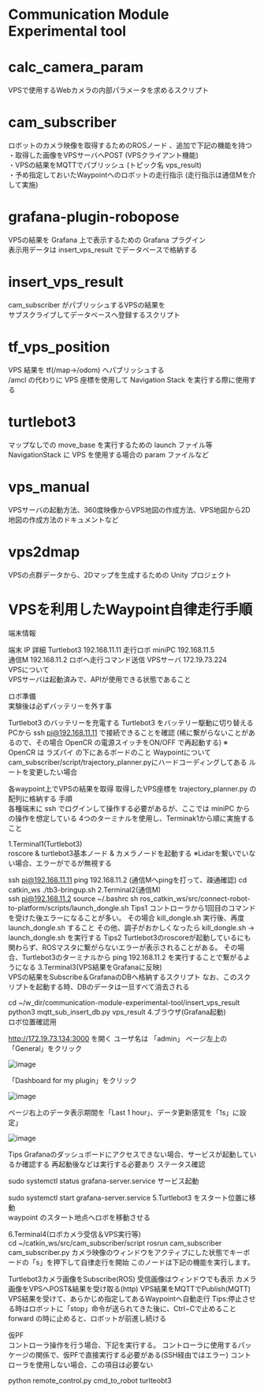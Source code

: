 # Communication Module Experimental tool

# calc_camera_param
VPSで使用するWebカメラの内部パラメータを求めるスクリプト

# cam_subscriber
ロボットのカメラ映像を取得するためのROSノード  、追加で下記の機能を持つ  
・取得した画像をVPSサーバへPOST (VPSクライアント機能)  
・VPSの結果をMQTTでパブリッシュ  (トピック名 vps_result)  
・予め指定しておいたWaypointへのロボットの走行指示 (走行指示は通信Mを介して実施)

# grafana-plugin-robopose
VPSの結果を Grafana 上で表示するための Grafana プラグイン  
表示用データは insert_vps_result でデータベースで格納する

# insert_vps_result
cam_subscriber がパブリッシュするVPSの結果を  
サブスクライブしてデータベースへ登録するスクリプト

# tf_vps_position
VPS 結果を tf(/map->/odom) へパブリッシュする  
/amcl の代わりに VPS 座標を使用して Navigation Stack を実行する際に使用する 

# turtlebot3
マップなしでの move_base を実行するための launch ファイル等  
NavigationStack に VPS を使用する場合の param ファイルなど

# vps_manual
VPSサーバの起動方法、360度映像からVPS地図の作成方法、VPS地図から2D地図の作成方法のドキュメントなど

# vps2dmap
VPSの点群データから、2Dマップを生成するための Unity プロジェクト

# VPSを利用したWaypoint自律走行手順
端末情報  

端末	IP	詳細
Turtlebot3	192.168.11.11	走行ロボ
miniPC	192.168.11.5	
通信M	192.168.11.2	ロボへ走行コマンド送信
VPSサーバ	172.19.73.224	
VPSについて  
VPSサーバは起動済みで、APIが使用できる状態であること

ロボ準備  
実験後は必ずバッテリーを外す事

Turtlebot3 のバッテリーを充電する
Turtlebot3 をバッテリー駆動に切り替える
PCから ssh pi@192.168.11.11 で接続できることを確認
(稀に繋がらないことがあるので、その場合 OpenCR の電源スイッチをON/OFF で再起動する)
※ OpenCR は ラズパイ の下にあるボードのこと
Waypointについて  
cam_subscriber/script/trajectory_planner.pyにハードコーディングしてある
ルートを変更したい場合

各waypoint上でVPSの結果を取得
取得したVPS座標を trajectory_planner.py の配列に格納する
手順  
各種端末に ssh でログインして操作する必要があるが、ここでは miniPC からの操作を想定している
4つのターミナルを使用し、Terminak1から順に実施すること

1.Terminal1(Turtlebot3)  
roscore & turtlebot3基本ノード & カメラノードを起動する
※Lidarを繋いでいない場合、エラーがでるが無視する

ssh pi@192.168.11.11
ping 192.168.11.2 (通信Mへpingを打って、疎通確認)
cd catkin_ws
./tb3-bringup.sh
2.Terminal2(通信M)  
ssh pi@192.168.11.2
source ~/.bashrc
sh ros_catkin_ws/src/connect-robot-to-platform/scripts/launch_dongle.sh
Tips1 コントローラから1回目のコマンドを受けた後エラーになることが多い。
その場合 kill_dongle.sh 実行後、再度 launch_dongle.sh すること
その他、調子がおかしくなったら kill_dongle.sh → launch_dongle.sh を実行する
Tips2 Turtlebot3のroscoreが起動しているにも関わらず、ROSマスタに繋がらないエラーが表示されることがある。
その場合、Turtlebot3のターミナルから ping 192.168.11.2 を実行することで繋がるようになる
3.Terminal3(VPS結果をGrafanaに反映)  
VPSの結果をSubscribe＆GrafanaのDBへ格納するスクリプト
なお、このスクリプトを起動する時、DBのデータは一旦すべて消去される

cd ~/w_dir/communication-module-experimental-tool/insert_vps_result
python3 mqtt_sub_insert_db.py vps_result
4.ブラウザ(Grafana起動)  
ロボ位置確認用

http://172.19.73.134:3000 を開く ユーザ名は 「admin」
ページ左上の「General」をクリック

![image](https://user-images.githubusercontent.com/47406018/187331021-48c93a86-2f24-4a0e-a1ba-0920de20a691.png)

「Dashboard for my plugin」をクリック

![image](https://user-images.githubusercontent.com/47406018/187331038-3bdcc4bc-e780-4d1c-ac5e-bec3363451c1.png)

ページ右上のデータ表示期間を「Last 1 hour」、データ更新感覚を「1s」に設定」

![image](https://user-images.githubusercontent.com/47406018/187331053-d7aaac68-bb2c-4b85-adb4-46d2f5f4cfe1.png)

Tips Grafanaのダッシュボードにアクセスできない場合、サービスが起動しているか確認する
再起動後などは実行する必要あり
ステータス確認

sudo systemctl status grafana-server.service
サービス起動

sudo systemctl start grafana-server.service
5.Turtlebot3 をスタート位置に移動  
waypoint のスタート地点へロボを移動させる

6.Terminal4(ロボカメラ受信＆VPS実行等)  
cd ~/catkin_ws/src/cam_subscriber/script
rosrun cam_subscriber cam_subscriber.py
カメラ映像のウィンドウをアクティブにした状態でキーボードの「s」を押下して自律走行を開始
このノードは下記の機能を実行します。

Turtlebot3カメラ画像をSubscribe(ROS) 受信画像はウィンドウでも表示
カメラ画像をVPSへPOST&結果を受け取る(http)
VPS結果をMQTTでPublish(MQTT)
VPS結果を受けて、あらかじめ指定してあるWaypointへ自動走行
Tips:停止させる時はロボットに「stop」命令が送られてきた後に、Ctrl−Cで止めること
forward の時に止めると、ロボットが前進し続ける

仮PF  
コントローラ操作を行う場合、下記を実行する。
コントローラに使用するパッケージの関係で、仮PFで直接実行する必要がある(SSH経由ではエラー)
コントローラを使用しない場合、この項目は必要ない

python remote_control.py cmd_to_robot turlteobt3
